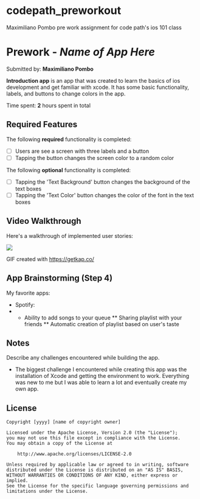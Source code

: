 # codepath_preworkout
Maximiliano Pombo pre work assignment for code path's ios 101 class
# Prework - *Name of App Here*

Submitted by: **Maximiliano Pombo**

**Introduction app** is an app that was created to learn the basics of ios development and get familiar with xcode. It has some basic functionality, labels, and buttons to change colors in the app.

Time spent: **2** hours spent in total

## Required Features

The following **required** functionality is completed:

- [ ] Users are see a screen with three labels and a button
- [ ] Tapping the button changes the screen color to a random color

The following **optional** functionality is completed:

- [ ] Tapping the 'Text Background' button changes the background of the text boxes
- [ ] Tapping the 'Text Color' button changes the color of the font in the text boxes
 
## Video Walkthrough

Here's a walkthrough of implemented user stories:

<img src='https://media.giphy.com/media/v1.Y2lkPTc5MGI3NjExd3MzY215cDZlNWhrMGttcGVhYW43aWV6OWFraHZ3eW9pazJvc25wZyZlcD12MV9pbnRlcm5hbF9naWZfYnlfaWQmY3Q9Zw/TqpjKDNioGfXBD5SLa/giphy.gif'/>

<!-- Replace this with whatever GIF tool you used! -->
GIF created with https://getkap.co/
<!-- Recommended tools:
[Kap](https://getkap.co/) for macOS
[ScreenToGif](https://www.screentogif.com/) for Windows
[peek](https://github.com/phw/peek) for Linux. -->

## App Brainstorming (Step 4)
My favorite apps:
* Spotify:
* * Ability to add songs to your queue
** Sharing playlist with your friends
** Automatic creation of playlist based on user's taste
## Notes

Describe any challenges encountered while building the app.
- The biggest challenge I encountered while creating this app was the installation of Xcode and getting the environment to work. Everything was new to me but I was able to learn a lot and eventually create my own app.

## License

    Copyright [yyyy] [name of copyright owner]

    Licensed under the Apache License, Version 2.0 (the "License");
    you may not use this file except in compliance with the License.
    You may obtain a copy of the License at

        http://www.apache.org/licenses/LICENSE-2.0

    Unless required by applicable law or agreed to in writing, software
    distributed under the License is distributed on an "AS IS" BASIS,
    WITHOUT WARRANTIES OR CONDITIONS OF ANY KIND, either express or implied.
    See the License for the specific language governing permissions and
    limitations under the License.
